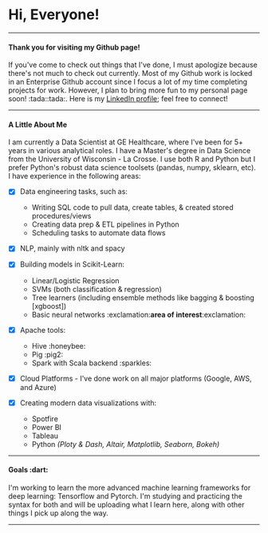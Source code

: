 <h1>Hi, Everyone!</h1> 

---
<h4>Thank you for visiting my Github page!</h4>


<p>If you've come to check out things that I've done, I must apologize because there's not much to check out currently. Most of my Github work is locked in an Enterprise Github account since I focus a lot of my time completing projects for work. However, I plan to bring more fun to my personal page soon! :tada::tada:. Here is my <a href="https://www.linkedin.com/in/lucas-newkirk/" target="_blank">LinkedIn profile</a>; feel free to connect!</p> 

---
<h4>A Little About Me</h4>
<p>
I am currently a Data Scientist at GE Healthcare, where I've been for 5+ years in various analytical roles. I have a Master's degree in Data Science from the University of Wisconsin - La Crosse. I use both R and Python but I prefer Python's robust data science toolsets (pandas, numpy, sklearn, etc). I have experience in the following areas:
  
- [x] Data engineering tasks, such as:
  <ul>
  <li>Writing SQL code to pull data, create tables, & created stored procedures/views</li>
  <li>Creating data prep & ETL pipelines in Python</li>
  <li>Scheduling tasks to automate data flows</li>
  </ul>
  
- [x] NLP, mainly with nltk and spacy
- [x] Building models in Scikit-Learn:
  <ul>
  <li>Linear/Logistic Regression</li>
  <li>SVMs (both classification & regression)</li>
  <li>Tree learners (including ensemble methods like bagging & boosting [xgboost])</li>
  <li>Basic neural networks  :exclamation:<b>area of interest</b>:exclamation:</li>
  </ul>
  
- [x] Apache tools:
  <ul>
  <li>Hive  :honeybee:</li>
  <li>Pig  :pig2:</li>
  <li>Spark with Scala backend  :sparkles:</li>
  </ul>
  
- [x] Cloud Platforms - I've done work on all major platforms (Google, AWS, and Azure)

- [x] Creating modern data visualizations with:
  <ul>
  <li>Spotfire</li>
  <li>Power BI</li>
  <li>Tableau</li>
  <li>Python <i>(Ploty & Dash, Altair, Matplotlib, Seaborn, Bokeh)</i></li>
  </ul>
  
</p>

---
<h4>Goals  :dart:</h4>
<p>I'm working to learn the more advanced machine learning frameworks for deep learning: Tensorflow and Pytorch. I'm studying and practicing the syntax for both and will be uploading what I learn here, along with other things I pick up along the way.</p>

---
